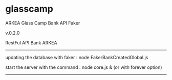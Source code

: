 glasscamp
=========

ARKEA Glass Camp Bank API Faker

v.0.2.0

RestFul API Bank ARKEA

------

updating the database with faker : node FakerBankCreatedGlobal.js 

start the server with the command : node core.js & (or with forever option)


------


